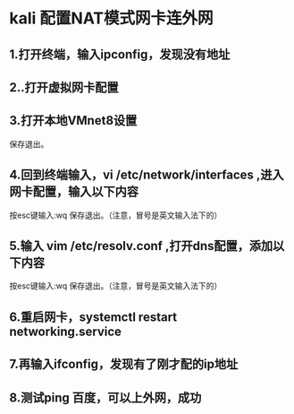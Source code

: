 # kali 配置NAT模式网卡连外网

## 1.打开终端，输入ipconfig，发现没有地址

## 2..打开虚拟网卡配置

## 3.打开本地VMnet8设置

保存退出。

## 4.回到终端输入，vi /etc/network/interfaces ,进入网卡配置，输入以下内容

按esc键输入:wq 保存退出。（注意，冒号是英文输入法下的）

## 5.输入 vim /etc/resolv.conf ,打开dns配置，添加以下内容

按esc键输入:wq 保存退出。（注意，冒号是英文输入法下的）

## 6.重启网卡，systemctl restart networking.service

## 7.再输入ifconfig，发现有了刚才配的ip地址

## 8.测试ping 百度，可以上外网，成功

